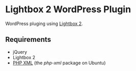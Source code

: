 # Lightbox 2 WordPress Plugin

WordPress pluging using [Lightbox 2](https://lokeshdhakar.com/projects/lightbox2/).

## Requirements

* jQuery
* Lightbox 2
* [PHP XML](https://www.php.net/manual/en/simplexml.examples-basic.php) (the *php-xml* package on Ubuntu)

